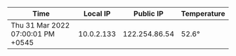 | Time     | Local IP | Public IP | Temperature |
| ----------- | ----------- | ----------- | ----------- |
| Thu 31 Mar 2022 07:00:01 PM +0545      | 10.0.2.133     | 122.254.86.54  | 52.6° |
